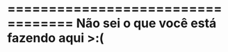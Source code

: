 ==================================
Não sei o que você está fazendo aqui >:(
==================================